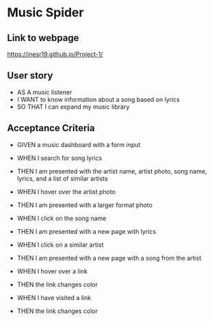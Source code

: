 # Music Spider

## Link to webpage
https://inesr19.github.io/Project-1/

## User story
* AS A music listener
* I WANT to know information about a song based on lyrics
* SO THAT I can expand my music library


## Acceptance Criteria
* GIVEN a music dashboard with a form input

* WHEN I search for song lyrics
* THEN I am presented with the artist name, artist photo, song name, lyrics, and a list of similar artists

* WHEN I hover over the artist photo
* THEN I am presented with a larger format photo

* WHEN I click on the song name
* THEN I am presented with a new page with lyrics

* WHEN I click on a similar artist
* THEN I am presented with a new page with a song from the artist

* WHEN I hover over a link
* THEN the link changes color

* WHEN I have visited a link
* THEN the link changes color